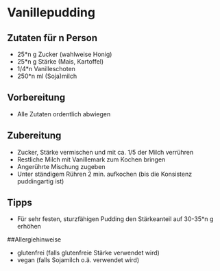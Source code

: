 # Vanillepudding
## Zutaten für n Person- 25\*n g Zucker (wahlweise Honig)- 25\*n g Stärke (Mais, Kartoffel)- 1/4\*n Vanilleschoten- 250*n ml (Soja)milch## Vorbereitung- Alle Zutaten ordentlich abwiegen## Zubereitung- Zucker, Stärke vermischen und mit ca. 1/5 der Milch verrühren- Restliche Milch mit Vanillemark zum Kochen bringen- Angerührte Mischung zugeben- Unter ständigem Rühren 2 min. aufkochen (bis die Konsistenz puddingartig ist)

## Tipps
- Für sehr festen, sturzfähigen Pudding den Stärkeanteil auf 30-35\*n g erhöhen

##Allergiehinweise
- glutenfrei (falls glutenfreie Stärke verwendet wird)
- vegan (falls Sojamilch o.ä. verwendet wird)